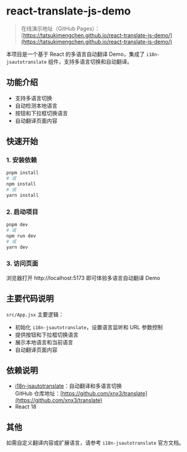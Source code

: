 # react-translate-js-demo

> 在线演示地址（GitHub Pages）：[https://tatsukimengchen.github.io/react-translate-js-demo/](https://tatsukimengchen.github.io/react-translate-js-demo/)

本项目是一个基于 React 的多语言自动翻译 Demo，集成了 `i18n-jsautotranslate` 组件，支持多语言切换和自动翻译。

## 功能介绍

- 支持多语言切换
- 自动检测本地语言
- 按钮和下拉框切换语言
- 自动翻译页面内容

## 快速开始

### 1. 安装依赖

```bash
pnpm install
# 或
npm install
# 或
yarn install
```

### 2. 启动项目

```bash
pnpm dev
# 或
npm run dev
# 或
yarn dev
```

### 3. 访问页面

浏览器打开 http://localhost:5173 即可体验多语言自动翻译 Demo

## 主要代码说明

`src/App.jsx` 主要逻辑：

- 初始化 `i18n-jsautotranslate`，设置语言监听和 URL 参数控制
- 提供按钮和下拉框切换语言
- 展示本地语言和当前语言
- 自动翻译页面内容

## 依赖说明

- [i18n-jsautotranslate](https://www.npmjs.com/package/i18n-jsautotranslate)：自动翻译和多语言切换  
  GitHub 仓库地址：[https://github.com/xnx3/translate](https://github.com/xnx3/translate)
- React 18

## 其他

如需自定义翻译内容或扩展语言，请参考 `i18n-jsautotranslate` 官方文档。
